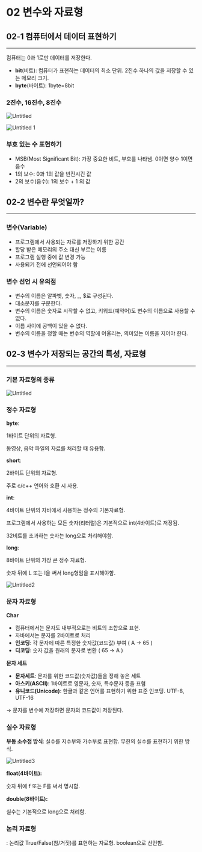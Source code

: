 # 02 변수와 자료형

## 02-1 컴퓨터에서 데이터 표현하기
---

컴퓨터는 0과 1로만 데이터를 저장한다.

- **bit**(비트): 컴퓨터가 표현하는 데이터의 최소 단위. 2진수 하나의 값을 저장할 수 있는 메모리 크기.
- **byte**(바이트): 1byte=8bit

### 2진수, 16진수, 8진수

![Untitled](https://user-images.githubusercontent.com/59382707/129530391-cfc14fa7-3208-4bf7-846e-e0936314ee2d.png)

![Untitled 1](https://user-images.githubusercontent.com/59382707/129530381-4c09eb17-ce27-495d-957f-73c1ebb7648c.png)

### 부호 있는 수 표현하기

- MSB(Most Significant Bit): 가장 중요한 비트, 부호를 나타냄. 0이면 양수 1이면 음수
- 1의 보수: 0과 1의 값을 반전시킨 값
- 2의 보수(음수): 1의 보수 + 1 의 값

## 02-2 변수란 무엇일까?
---

### **변수(Variable)**

- 프로그램에서 사용되는 자료를 저장하기 위한 공간
- 할당 받은 메모리의 주소 대신 부르는 이름
- 프로그램 실행 중에 값 변경 가능
- 사용되기 전에 선언되어야 함

### 변수 선언 시 유의점

- 변수의 이름은 알파벳, 숫자, _, $로 구성된다.
- 대소문자를 구분한다.
- 변수의 이름은 숫자로 시작할 수 없고, 키워드(예약어)도 변수의 이름으로 사용할 수 없다.
- 이름 사이에 공백이 있을 수 없다.
- 변수의 이름을 정할 때는 변수의 역할에 어울리는, 의미있는 이름을 지어야 한다.

## 02-3 변수가 저장되는 공간의 특성, 자료형
---

### 기본 자료형의 종류

![Untitled](https://user-images.githubusercontent.com/59382707/129859959-3636264c-e5ce-4e23-9681-fe4b3b157ff0.png)

### 정수 자료형

**byte**: 

1바이트 단위의 자료형. 

동영상, 음악 파일의 자료를 처리할 때 유용함.

**short**: 

2바이트 단위의 자료형. 

주로 c/c++ 언어와 호환 시 사용.

**int**: 

4바이트 단위의 자바에서 사용하는 정수의 기본자료형. 

프로그램에서 사용하는 모든 숫자(리터럴)은 기본적으로 int(4바이트)로 저장됨.

32비트를 초과하는 숫자는 long으로 처리해야함.

**long**: 

8바이트 단위의 가장 큰 정수 자료형.

숫자 뒤에 L 또는 l을 써서 long형임을 표시해야함.

![Untitled2](https://user-images.githubusercontent.com/59382707/129859965-1eb2264c-9ab2-4852-856e-3f249b50a6f2.png)

### 문자 자료형

**Char**

- 컴퓨터에서는 문자도 내부적으로는 비트의 조합으로 표현.
- 자바에서는 문자를 2바이트로 처리
- **인코딩**: 각 문자에 따른 특정한 숫자값(코드값) 부여 ( A → 65 )
- **디코딩**: 숫자 값을 원래의 문자로 변환 ( 65 → A )

**문자 세트**

- **문자세트**: 문자를 위한 코드값(숫자값)들을 정해 놓은 세트
- **아스키(ASCII)**: 1바이트로 영문자, 숫자, 특수문자 등을 표혐
- **유니코드(Unicode)**: 한글과 같은 언어를 표현하기 위한 표준 인코딩. UTF-8, UTF-16

→ 문자를 변수에 저장하면 문자의 코드값이 저장된다.

### 실수 자료형

**부동 소수점 방식**: 실수를 지수부와 가수부로 표현함. 무한의 실수를 표현하기 위한 방식.

![Untitled3](https://user-images.githubusercontent.com/59382707/129861690-2bf491e9-cf82-4011-a8eb-f4d4f5f7b01e.png)

**float(4바이트):** 

숫자 뒤에 f 또는 F를 써서 명시함.

**double(8바이트):**

실수는 기본적으로 long으로 처리함.

### 논리 자료형

: 논리값 True/False(참/거짓)를 표현하는 자료형. boolean으로 선언함.